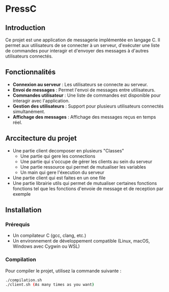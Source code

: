 # PressC

## Introduction

Ce projet est une application de messagerie implémentée en langage C. Il permet aux utilisateurs de se connecter à un serveur, d'exécuter une liste de commandes pour interagir et d'envoyer des messages à d'autres utilisateurs connectés.

## Fonctionnalités

- **Connexion au serveur** : Les utilisateurs se connecte au serveur.
- **Envoi de messages** : Permet l'envoi de messages entre utilisateurs.
- **Commandes utilisateur** : Une liste de commandes est disponible pour interagir avec l'application.
- **Gestion des utilisateurs** : Support pour plusieurs utilisateurs connectés simultanément.
- **Affichage des messages** : Affichage des messages reçus en temps réel.

## Arccitecture du projet 

- Une partie client decomposer en plusieurs "Classes"
    - Une partie qui gere les connections
    - Une partie qui s'occupe de gérer les clients au sein du serveur 
    - Une partie ressource qui permet de mutualiser les variables 
    - Un main qui gere l'éxecution du serveur
- Une partie client qui est faites en un one file
- Une partie librairie utils qui permet de mutualiser certaines fonctions fonctions tel que les fonctions d'envoie de message et de reception par exemple

## Installation

### Prérequis

- Un compilateur C (gcc, clang, etc.)
- Un environnement de développement compatible (Linux, macOS, Windows avec Cygwin ou WSL)

### Compilation

Pour compiler le projet, utilisez la commande suivante :

```bash
./compilation.sh
./client.sh (As many times as you want)
